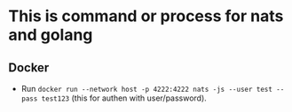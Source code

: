# This is command or process for nats and golang

## Docker
* Run `docker run --network host -p 4222:4222 nats -js --user test --pass test123` (this for authen with user/password).

